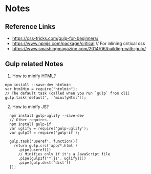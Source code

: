 # Notes


## Reference Links
 - https://css-tricks.com/gulp-for-beginners/ 
 - https://www.npmjs.com/package/critical // For inlining critical css
 - https://www.smashingmagazine.com/2014/06/building-with-gulp/


## Gulp related Notes

1. How to minify HTML?
  ```
  npm install --save-dev htmlmin
  var htmlMin = require("htmlmin");
  // The default task (called when you run `gulp` from cli)
  gulp.task('default', ['minifyHtml']);
  ```

2. How to minify JS?
```
  npm install gulp-uglify --save-dev
  // Other requires...
  npm install gulp-if
  var uglify = require('gulp-uglify');
  var gulpIf = require('gulp-if');

  gulp.task('useref', function(){
    return gulp.src('app/*.html')
      .pipe(useref())
      // Minifies only if it's a JavaScript file
      .pipe(gulpIf('*.js', uglify()))
      .pipe(gulp.dest('dist'))
  });

```